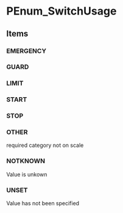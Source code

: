 # PEnum_SwitchUsage

## Items

### EMERGENCY


### GUARD


### LIMIT


### START


### STOP


### OTHER
required category not on scale

### NOTKNOWN
Value is unkown

### UNSET
Value has not been specified
